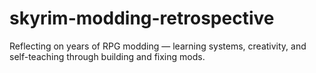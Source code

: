 # skyrim-modding-retrospective
Reflecting on years of RPG modding — learning systems, creativity, and self-teaching through building and fixing mods.
